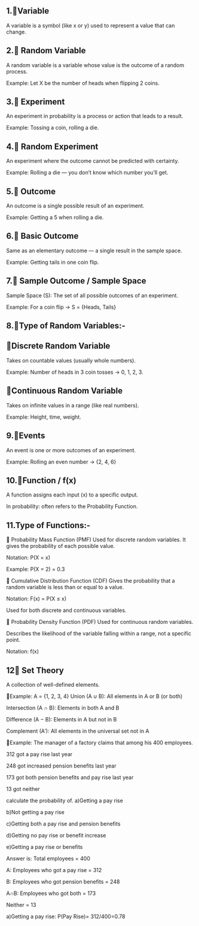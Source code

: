 
## 1.🔹Variable
A variable is a symbol (like x or y) used to represent a value that can change.

## 2.🔹 Random Variable
A random variable is a variable whose value is the outcome of a random process.

Example: Let X be the number of heads when flipping 2 coins.

## 3.🔹 Experiment
An experiment in probability is a process or action that leads to a result.

Example: Tossing a coin, rolling a die.

## 4.🔹 Random Experiment
An experiment where the outcome cannot be predicted with certainty.

Example: Rolling a die — you don’t know which number you’ll get.

## 5.🔹 Outcome
An outcome is a single possible result of an experiment.

Example: Getting a 5 when rolling a die.

## 6.🔹 Basic Outcome
Same as an elementary outcome — a single result in the sample space.

Example: Getting tails in one coin flip.

## 7.🔹 Sample Outcome / Sample Space
Sample Space (S): The set of all possible outcomes of an experiment.

Example: For a coin flip → S = {Heads, Tails}

## 8.🔹Type of Random Variables:-
## 🔹Discrete Random Variable
Takes on countable values (usually whole numbers).

Example: Number of heads in 3 coin tosses → 0, 1, 2, 3.

## 🔹Continuous Random Variable
Takes on infinite values in a range (like real numbers).

Example: Height, time, weight.

## 9.🔹Events
An event is one or more outcomes of an experiment.

Example: Rolling an even number → {2, 4, 6}

## 10.🔹Function / f(x)
A function assigns each input (x) to a specific output.

In probability: often refers to the Probability Function.

## 11.Type of Functions:-
🔹 Probability Mass Function (PMF)
Used for discrete random variables. It gives the probability of each possible value.

Notation: P(X = x)

Example: P(X = 2) = 0.3

🔹 Cumulative Distribution Function (CDF)
Gives the probability that a random variable is less than or equal to a value.

Notation: F(x) = P(X ≤ x)

Used for both discrete and continuous variables.

🔹 Probability Density Function (PDF)
Used for continuous random variables.

Describes the likelihood of the variable falling within a range, not a specific point.

Notation: f(x)

## 12🔹 Set Theory
A collection of well-defined elements.

🔹Example: A = {1, 2, 3, 4}
Union (A ∪ B): All elements in A or B (or both)

Intersection (A ∩ B): Elements in both A and B

Difference (A − B): Elements in A but not in B

Complement (A′): All elements in the universal set not in A

🔹Example:
The manager of a factory claims that among his 400 employees.

312 got a pay rise last year

248 got increased pension benefits last year

173 got both pension benefits and pay rise last year

13 got neither

calculate the probability of.
a)Getting a pay rise

b)Not getting a pay rise 

c)Getting both a pay rise and pension benefits 

d)Getting no pay rise or benefit increase 

e)Getting a pay rise or benefits 

Answer is:
Total employees = 400

A: Employees who got a pay rise = 312

B: Employees who got pension benefits = 248

A∩B: Employees who got both = 173

Neither = 13

a)Getting a pay rise:
P(Pay Rise)= 312/400=0.78


